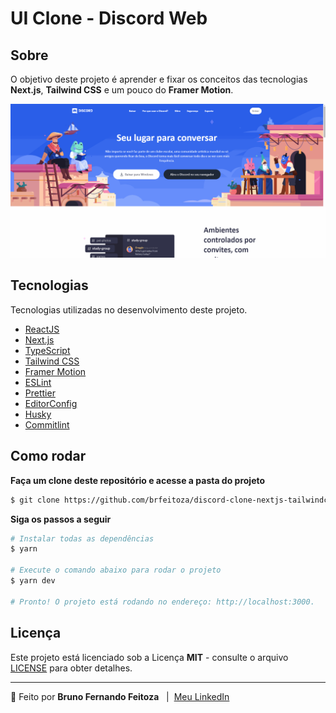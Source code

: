 # UI Clone - Discord Web

## Sobre

O objetivo deste projeto é aprender e fixar os conceitos das tecnologias **Next.js**, **Tailwind CSS** e um pouco do **Framer Motion**.

![Demo](./.github/images/demo.gif)

## Tecnologias

Tecnologias utilizadas no desenvolvimento deste projeto.

- [ReactJS](https://pt-br.reactjs.org/)
- [Next.js](https://nextjs.org/)
- [TypeScript](https://www.typescriptlang.org/)
- [Tailwind CSS](https://tailwindcss.com/)
- [Framer Motion](https://www.framer.com/motion/)
- [ESLint](https://eslint.org/)
- [Prettier](https://prettier.io/)
- [EditorConfig](https://editorconfig.org/)
- [Husky](https://www.npmjs.com/package/husky)
- [Commitlint](https://github.com/conventional-changelog/commitlint)

## Como rodar

**Faça um clone deste repositório e acesse a pasta do projeto**

```bash
$ git clone https://github.com/brfeitoza/discord-clone-nextjs-tailwindcss.git && cd discord-clone-nextjs-tailwindcss
```

**Siga os passos a seguir**

```bash
# Instalar todas as dependências
$ yarn

# Execute o comando abaixo para rodar o projeto
$ yarn dev

# Pronto! O projeto está rodando no endereço: http://localhost:3000.
```

## Licença

Este projeto está licenciado sob a Licença **MIT** - consulte o arquivo [LICENSE](LICENSE) para obter detalhes.

---

🚀 Feito por **Bruno Fernando Feitoza** &nbsp; | &nbsp;[Meu LinkedIn](https://www.linkedin.com/in/brunofeitoza634/)

